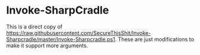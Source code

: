 # Invoke-SharpCradle


This is a direct copy of https://raw.githubusercontent.com/SecureThisShit/Invoke-Sharpcradle/master/Invoke-Sharpcradle.ps1. These are just modifications to make it support more arguments.
